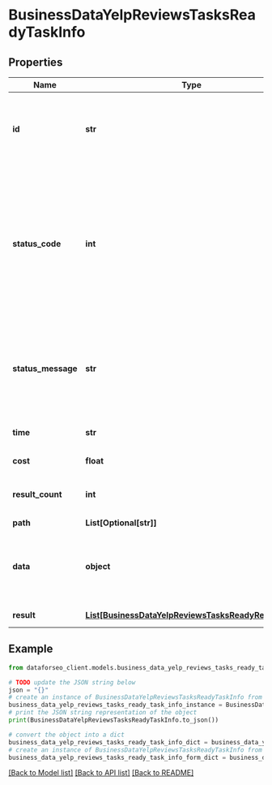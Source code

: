 # BusinessDataYelpReviewsTasksReadyTaskInfo


## Properties

Name | Type | Description | Notes
------------ | ------------- | ------------- | -------------
**id** | **str** | task identifier unique task identifier in our system in the UUID format | [optional] 
**status_code** | **int** | status code of the task generated by DataForSEO, can be within the following range: 10000-60000 you can find the full list of the response codes here | [optional] 
**status_message** | **str** | informational message of the task you can find the full list of general informational messages here | [optional] 
**time** | **str** | execution time, seconds | [optional] 
**cost** | **float** | total tasks cost, USD | [optional] 
**result_count** | **int** | number of elements in the result array | [optional] 
**path** | **List[Optional[str]]** | URL path | [optional] 
**data** | **object** | contains the same parameters that you specified in the POST request | [optional] 
**result** | [**List[BusinessDataYelpReviewsTasksReadyResultInfo]**](BusinessDataYelpReviewsTasksReadyResultInfo.md) | array of results | [optional] 

## Example

```python
from dataforseo_client.models.business_data_yelp_reviews_tasks_ready_task_info import BusinessDataYelpReviewsTasksReadyTaskInfo

# TODO update the JSON string below
json = "{}"
# create an instance of BusinessDataYelpReviewsTasksReadyTaskInfo from a JSON string
business_data_yelp_reviews_tasks_ready_task_info_instance = BusinessDataYelpReviewsTasksReadyTaskInfo.from_json(json)
# print the JSON string representation of the object
print(BusinessDataYelpReviewsTasksReadyTaskInfo.to_json())

# convert the object into a dict
business_data_yelp_reviews_tasks_ready_task_info_dict = business_data_yelp_reviews_tasks_ready_task_info_instance.to_dict()
# create an instance of BusinessDataYelpReviewsTasksReadyTaskInfo from a dict
business_data_yelp_reviews_tasks_ready_task_info_form_dict = business_data_yelp_reviews_tasks_ready_task_info.from_dict(business_data_yelp_reviews_tasks_ready_task_info_dict)
```
[[Back to Model list]](../README.md#documentation-for-models) [[Back to API list]](../README.md#documentation-for-api-endpoints) [[Back to README]](../README.md)


